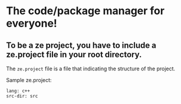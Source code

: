 # The code/package manager for everyone!

## To be a ze project, you have to include a ze.project file in your root directory.

The `ze.project` file is a file that indicating the structure of the project.

Sample ze.project:
```
lang: c++
src-dir: src

```
